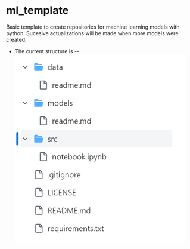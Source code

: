 # ml_template
Basic template to create repositories for machine learning models with python. Sucesive actualizations will be made when more models were created.
- The current structure is
-- ![image](./images/ml_template_tree.png)
